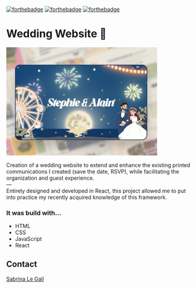 [![forthebadge](https://forthebadge.com/images/badges/made-with-react.svg)](https://forthebadge.com)
[![forthebadge](https://forthebadge.com/images/badges/uses-javascript.svg)](https://forthebadge.com)
[![forthebadge](https://forthebadge.com/images/badges/uses-css.svg)](https://forthebadge.com)

# Wedding Website 👰

<img src="./src/assets/miniature-mariage-site.png" width="400" />

Creation of a wedding website to extend and enhance the existing printed communications I created (save the date, RSVP), while facilitating the organization and guest experience.<br/>
—<br/>
Entirely designed and developed in React, this project allowed me to put into practice my recently acquired knowledge of this framework.

### It was build with...
* HTML
* CSS
* JavaScript
* React

## Contact
[Sabrina Le Gall](mailto:minalg.contact@gmail.com)
